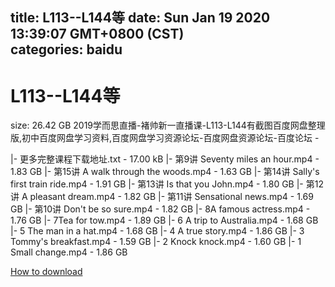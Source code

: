
title: L113--L144等
date: Sun Jan 19 2020 13:39:07 GMT+0800 (CST)    
categories: baidu
---

# L113--L144等
size: 26.42 GB
 2019学而思直播-褚帅新一直播课-L113-L144有截图百度网盘整理版,初中百度网盘学习资料,百度网盘学习资源论坛-百度网盘资源论坛-百度论坛 -
 
|- 更多完整课程下载地址.txt - 17.00 kB
|- 第9讲 Seventy miles an hour.mp4 - 1.83 GB
|- 第15讲 A walk through the woods.mp4 - 1.63 GB
|- 第14讲 Sally's first train ride.mp4 - 1.91 GB
|- 第13讲 Is that you John.mp4 - 1.80 GB
|- 第12讲 A pleasant dream.mp4 - 1.82 GB
|- 第11讲 Sensational news.mp4 - 1.69 GB
|- 第10讲 Don't be so sure.mp4 - 1.82 GB
|- 8A famous actress.mp4 - 1.76 GB
|- 7Tea for tow.mp4 - 1.89 GB
|- 6 A trip to Australia.mp4 - 1.68 GB
|- 5 The man in a hat.mp4 - 1.68 GB
|- 4 A true story.mp4 - 1.86 GB
|- 3 Tommy's breakfast.mp4 - 1.59 GB
|- 2 Knock knock.mp4 - 1.60 GB
|- 1 Small change.mp4 - 1.86 GB

[How to download](https://bpcam.bemobtrk.com/go/2ceec3aa-1ca2-46d6-b9ff-aaa5c184517c?jno=2753)